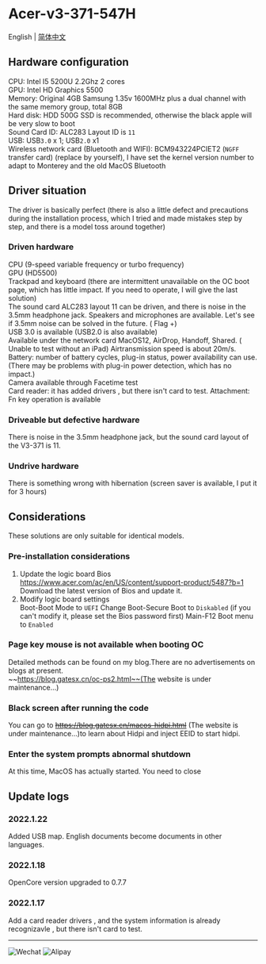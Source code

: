 # Acer-v3-371-547H
English | [简体中文](./README.md)<br>
## Hardware configuration
CPU: Intel I5 5200U 2.2Ghz 2 cores<br>
GPU: Intel HD Graphics 5500 <br>
Memory: Original 4GB Samsung 1.35v 1600MHz plus a dual channel with the same memory group, total 8GB<br>
Hard disk: HDD 500G SSD is recommended, otherwise the black apple will be very slow to boot<br>
Sound Card ID: ALC283 Layout ID is `11`<br>
USB: USB`3.0` x 1; USB`2.0` x1 <br>
Wireless network card (Bluetooth and WIFI): BCM943224PCIET2 (`NGFF` transfer card) (replace by yourself), I have set the kernel version number to adapt to Monterey and the old MacOS Bluetooth<br>
## Driver situation
The driver is basically perfect (there is also a little defect and precautions during the installation process, which I tried and made mistakes step by step, and there is a model toss around together)
### Driven hardware
CPU (9-speed variable frequency or turbo frequency)<br>
GPU (HD5500)<br>
Trackpad and keyboard (there are intermittent unavailable on the OC boot page, which has little impact. If you need to operate, I will give the last solution)<br>
The sound card ALC283 layout 11 can be driven, and there is noise in the 3.5mm headphone jack. Speakers and microphones are available. Let's see if 3.5mm noise can be solved in the future. ( Flag +)<br>
USB 3.0 is available (USB2.0 is also available)<br>
Available under the network card MacOS12, AirDrop, Handoff, Shared. ( Unable to test without an iPad) Airtransmission speed is about 20m/s.<br>
Battery: number of battery cycles, plug-in status, power availability can use.(There may be problems with plug-in power detection, which has no impact.)<br>
Camera available through Facetime test<br>
Card reader: it has added  drivers , but there isn't card to test.
Attachment: Fn key operation is available<br>
### Driveable but defective hardware
There is noise in the 3.5mm headphone jack, but the sound card layout of the V3-371 is 11.
### Undrive hardware
There is something wrong with hibernation (screen saver is available, I put it for 3 hours)
## Considerations
These solutions are only suitable for identical models.
### Pre-installation considerations
1. Update the logic board Bios<br>
https://www.acer.com/ac/en/US/content/support-product/5487?b=1 <br>
Download the latest version of Bios and update it.<br>
2. Modify logic board settings<br>
Boot-Boot Mode to `UEFI`
Change Boot-Secure Boot to `Diskabled` (if you can't modify it, please set the Bios password first)
Main-F12 Boot menu to `Enabled` 
### Page key mouse is not available when booting OC
Detailed methods can be found on my blog.There are no advertisements on blogs at present.<br>
~~https://blog.gatesx.cn/oc-ps2.html~~(The website is under maintenance...)
### Black screen after running the code
You can go to ~~https://blog.gatesx.cn/macos-hidpi.html~~ (The website is under maintenance...)to learn about Hidpi and inject EEID to start hidpi.

### Enter the system prompts abnormal shutdown

At this time, MacOS has actually started. You need to close<br>

## Update logs
### 2022.1.22
Added USB map.
English documents become documents in other languages.
### 2022.1.18
OpenCore version upgraded to 0.7.7
### 2022.1.17
Add a card reader drivers , and the system information is already recognizavle , but there isn't card to test.

---
![Wechat](https://user-images.githubusercontent.com/84220224/149635235-3f295841-d2cf-4579-b2a7-00b5345ff77e.jpg)
![Alipay](https://user-images.githubusercontent.com/84220224/149635237-1d548a3f-12c8-4c4b-81a8-08b455b9801f.jpg)
